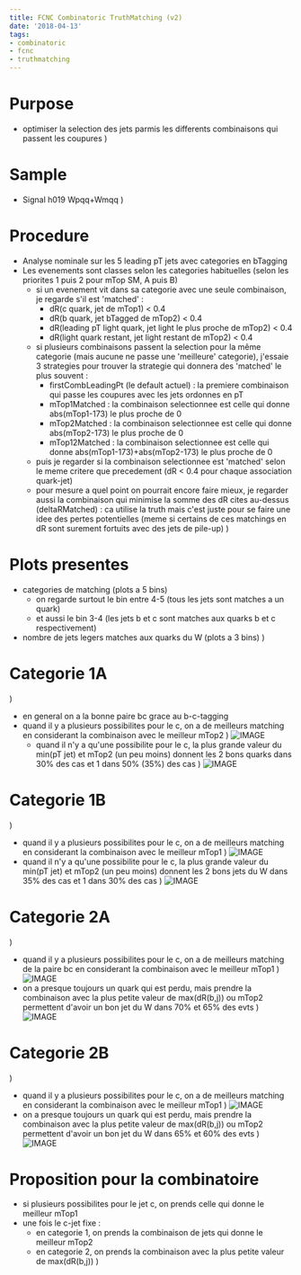 ```yaml
---
title: FCNC Combinatoric TruthMatching (v2)
date: '2018-04-13'
tags:
- combinatoric
- fcnc
- truthmatching
---
```

# Purpose

* optimiser la selection des jets parmis les differents combinaisons qui passent les coupures
)
# Sample

* Signal h019 Wpqq+Wmqq
)
# Procedure

* Analyse nominale sur les 5 leading pT jets avec categories en bTagging
* Les evenements sont classes selon les categories habituelles (selon les priorites 1 puis 2 pour mTop SM, A puis B)
  * si un evenement vit dans sa categorie avec une seule combinaison, je regarde s'il est 'matched' :
    * dR(c quark, jet de mTop1) < 0.4
    * dR(b quark, jet bTagged de mTop2) < 0.4
    * dR(leading pT light quark, jet light le plus proche de mTop2) < 0.4
    * dR(light quark restant, jet light restant de mTop2) < 0.4
  * si plusieurs combinaisons passent la selection pour la même categorie (mais aucune ne passe une 'meilleure' categorie), j'essaie 3 strategies pour trouver la strategie qui donnera des 'matched' le plus souvent :
    * firstCombLeadingPt (le default actuel) : la premiere combinaison qui passe les coupures avec les jets ordonnes en pT
    * mTop1Matched : la combinaison selectionnee est celle qui donne abs(mTop1-173) le plus proche de 0
    * mTop2Matched : la combinaison selectionnee est celle qui donne abs(mTop2-173) le plus proche de 0
    * mTop12Matched : la combinaison selectionnee est celle qui donne abs(mTop1-173)+abs(mTop2-173) le plus proche de 0
  * puis je regarder si la combinaison selectionnee est 'matched' selon le meme critere que precedement (dR < 0.4 pour chaque association quark-jet)
  * pour mesure a quel point on pourrait encore faire mieux, je regarder aussi la combinaison qui minimise la somme des dR cites au-dessus (deltaRMatched) : ca utilise la truth mais c'est juste pour se faire une idee des pertes potentielles (meme si certains de ces matchings en dR sont surement fortuits avec des jets de pile-up)
)
# Plots presentes

- categories de matching (plots a 5 bins)
  - on regarde surtout le bin entre 4-5 (tous les jets sont matches a un quark)
  - et aussi le bin 3-4 (les jets b et c sont matches aux quarks b et c respectivement)
- nombre de jets legers matches aux quarks du W (plots a 3 bins)
)
# Categorie 1A
)
* en general on a la bonne paire bc grace au b-c-tagging
* quand il y a plusieurs possibilites pour le c, on a de meilleurs matching en considerant la combinaison avec le meilleur mTop2
)
![IMAGE](/images/q/9FDFF9994054CD258ED733234E8D0379.jpg)
  * quand il n'y a qu'une possibilite pour le c, la plus grande valeur du min(pT jet) et mTop2 (un peu moins) donnent les 2 bons quarks dans 30% des cas et 1 dans 50% (35%) des cas
)
![IMAGE](/images/q/AF22487090EAE5A441933D7F20B104F4.jpg)
# Categorie 1B
)
* quand il y a plusieurs possibilites pour le c, on a de meilleurs matching en considerant la combinaison avec le meilleur mTop1
)
![IMAGE](/images/q/53A92B0D3EEB29C6206DBCCFE1EEBB7B.jpg)
* quand il n'y a qu'une possibilite pour le c, la plus grande valeur du min(pT jet) et mTop2 (un peu moins) donnent les 2 bons jets du W dans 35% des cas et 1 dans 30% des cas
)
![IMAGE](/images/q/ECB3BD92766EA8DB25731CEE4741F74B.jpg)
# Categorie 2A
)
* quand il y a plusieurs possibilites pour le c, on a de meilleurs matching de la paire bc en considerant la combinaison avec le meilleur mTop1
)
![IMAGE](/images/q/3D55BC95A84C0F1E8C50DC336CFCCBB1.jpg)
* on a presque toujours un quark qui est perdu, mais prendre la combinaison avec la plus petite valeur de max(dR(b,j)) ou mTop2 permettent d'avoir un bon jet du W dans 70% et 65% des evts
)
![IMAGE](/images/q/668EDE488EFF36E0FCFB81024308D928.jpg)
# Categorie 2B
)
* quand il y a plusieurs possibilites pour le c, on a de meilleurs matching en considerant la combinaison avec le meilleur mTop1
)
![IMAGE](/images/q/5493A4F091EDBE222FFC9C936F4B68AB.jpg)
* on a presque toujours un quark qui est perdu, mais prendre la combinaison avec la plus petite valeur de max(dR(b,j)) ou mTop2 permettent d'avoir un bon jet du W dans 65% et 60% des evts
)
![IMAGE](/images/q/AC7FBDEA4ADAB938936733DFD06B7902.jpg)
# Proposition pour la combinatoire

* si plusieurs possibilites pour le jet c, on prends celle qui donne le meilleur mTop1
* une fois le c-jet fixe :
  * en categorie 1, on prends la combinaison de jets qui donne le meilleur mTop2
  * en categorie 2, on prends la combinaison avec la plus petite valeur de max(dR(b,j))
)
